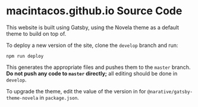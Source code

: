 # macintacos.github.io Source Code

This website is built using Gatsby, using the Novela theme as a default theme to build on top of.

To deploy a new version of the site, clone the `develop` branch and run:

```
npm run deploy
```

This generates the appropriate files and pushes them to the `master` branch. **Do not push any code to `master` directly;** all editing should be done in `develop`.

To upgrade the theme, edit the value of the version in for `@narative/gatsby-theme-novela` in `package.json`.